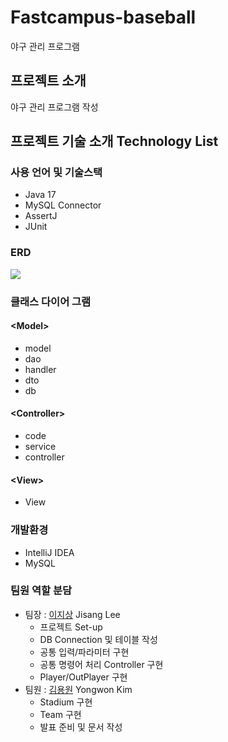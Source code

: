 # Fastcampus-baseball

야구 관리 프로그램

## 프로젝트 소개
야구 관리 프로그램 작성

## 프로젝트 기술 소개 Technology List

### 사용 언어 및 기술스택
- Java 17
- MySQL Connector
- AssertJ
- JUnit 

### ERD
<img src="C:\Users\PC\Downloads\Untitled.png">

### 클래스 다이어 그램
#### \<Model>
* model
* dao
* handler
* dto
* db

#### \<Controller>
* code
* service
* controller

#### \<View> 
* View

### 개발환경
* IntelliJ IDEA 
* MySQL

### 팀원 역할 분담
* 팀장 : [이지상](https://github.com/matrixpower1004) Jisang Lee
    * 프로젝트 Set-up
    * DB Connection 및 테이블 작성
    * 공통 입력/파라미터 구현
    * 공통 명령어 처리 Controller 구현
    * Player/OutPlayer  구현
* 팀원 : [김용원](https://github.com/Horaiz-UQ) Yongwon Kim
    * Stadium 구현
    * Team 구현
    * 발표 준비 및 문서 작성



